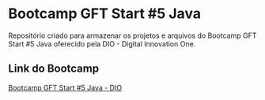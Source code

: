 # Bootcamp GFT Start #5 Java
Repositório criado para armazenar os projetos e arquivos do Bootcamp GFT Start #5 Java oferecido pela DIO - Digital Innovation One.

## Link do Bootcamp
[Bootcamp GFT Start #5 Java - DIO](https://web.dio.me/track/gft-start-5-java)